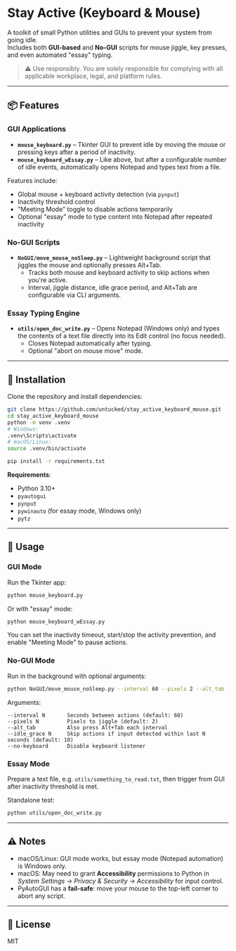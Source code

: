 # Stay Active (Keyboard & Mouse)

A toolkit of small Python utilities and GUIs to prevent your system from going idle.  
Includes both **GUI-based** and **No-GUI** scripts for mouse jiggle, key presses, and even automated "essay" typing.

> ⚠️ Use responsibly. You are solely responsible for complying with all applicable workplace, legal, and platform rules.

---

## 📦 Features

### GUI Applications
- **`mouse_keyboard.py`** – Tkinter GUI to prevent idle by moving the mouse or pressing keys after a period of inactivity.
- **`mouse_keyboard_wEssay.py`** – Like above, but after a configurable number of idle events, automatically opens Notepad and types text from a file.

Features include:
- Global mouse + keyboard activity detection (via `pynput`)
- Inactivity threshold control
- "Meeting Mode" toggle to disable actions temporarily
- Optional "essay" mode to type content into Notepad after repeated inactivity

### No-GUI Scripts
- **`NoGUI/move_mouse_noSleep.py`** – Lightweight background script that jiggles the mouse and optionally presses Alt+Tab.
    - Tracks both mouse and keyboard activity to skip actions when you're active.
    - Interval, jiggle distance, idle grace period, and Alt+Tab are configurable via CLI arguments.

### Essay Typing Engine
- **`utils/open_doc_write.py`** – Opens Notepad (Windows only) and types the contents of a text file directly into its Edit control (no focus needed).
    - Closes Notepad automatically after typing.
    - Optional "abort on mouse move" mode.

---

## 🔧 Installation

Clone the repository and install dependencies:

```bash
git clone https://github.com/untucked/stay_active_keyboard_mouse.git
cd stay_active_keyboard_mouse
python -m venv .venv
# Windows:
.venv\Scripts\activate
# macOS/Linux:
source .venv/bin/activate

pip install -r requirements.txt
```

**Requirements**:
- Python 3.10+
- `pyautogui`
- `pynput`
- `pywinauto` (for essay mode, Windows only)
- `pytz`

---

## 🚀 Usage

### GUI Mode
Run the Tkinter app:

```bash
python mouse_keyboard.py
```

Or with "essay" mode:

```bash
python mouse_keyboard_wEssay.py
```

You can set the inactivity timeout, start/stop the activity prevention, and enable "Meeting Mode" to pause actions.

### No-GUI Mode
Run in the background with optional arguments:

```bash
python NoGUI/move_mouse_noSleep.py --interval 60 --pixels 2 --alt_tab
```

Arguments:
```
--interval N       Seconds between actions (default: 60)
--pixels N         Pixels to jiggle (default: 2)
--alt_tab          Also press Alt+Tab each interval
--idle_grace N     Skip actions if input detected within last N seconds (default: 10)
--no-keyboard      Disable keyboard listener
```

### Essay Mode
Prepare a text file, e.g. `utils/something_to_read.txt`, then trigger from GUI after inactivity threshold is met.

Standalone test:
```bash
python utils/open_doc_write.py
```

---

## ⚠️ Notes
- macOS/Linux: GUI mode works, but essay mode (Notepad automation) is Windows only.
- macOS: May need to grant **Accessibility** permissions to Python in *System Settings → Privacy & Security → Accessibility* for input control.
- PyAutoGUI has a **fail-safe**: move your mouse to the top-left corner to abort any script.

---

## 📄 License
MIT
